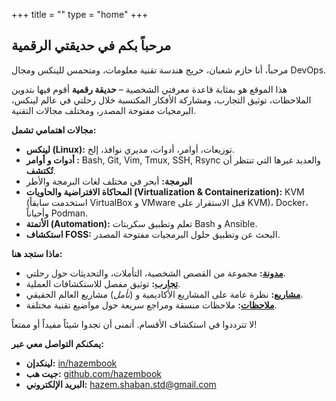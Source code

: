 +++
title = ""
type = "home"
+++

## مرحباً بكم في حديقتي الرقمية

مرحباً، أنا حازم شعبان، خريج هندسة تقنية معلومات، ومتحمس للينكس ومجال DevOps.

هذا الموقع هو بمثابة قاعدة معرفتي الشخصية – **حديقة رقمية** أقوم فيها بتدوين الملاحظات، توثيق التجارب، ومشاركة الأفكار المكتسبة خلال رحلتي في عالم لينكس، البرمجيات مفتوحة المصدر، ومختلف مجالات التقنية.

**مجالات اهتمامي تشمل:**

*   **لينكس (Linux):** توزيعات، أوامر، أدوات، مديري نوافذ، إلخ.
*   **أدوات و أوامر :** Bash, Git, Vim, Tmux, SSH, Rsync والعديد غيرها التي تنتظر أن **تُكتشف**.
*   **البرمجة:** أبحر في مختلف لغات البرمجة والأطر
*   **المحاكاة الافتراضية والحاويات (Virtualization & Containerization):** KVM (استخدمت سابقاً VirtualBox و VMware قبل الاستقرار على KVM)، Docker، وأحياناً Podman.
*   **الأتمتة (Automation):** تعلم وتطبيق سكربتات Bash و Ansible.
*   **استكشاف FOSS:** البحث عن وتطبيق حلول البرمجيات مفتوحة المصدر.

**ماذا ستجد هنا:**

*   **[مدونة](/blog):** مجموعة من القصص الشخصية، التأملات، والتحديثات حول رحلتي.
*   **[تجارب](/experiments):** توثيق مفصل للاستكشافات العملية.
*   **[مشاريع](/projects):** نظرة عامة على المشاريع الأكاديمية و (*نأمل*) مشاريع العالم الحقيقي.
*   **[ملاحظات](/notes):** ملاحظات منسقة ومراجع سريعة حول مواضيع تقنية مختلفة.

لا تترددوا في استكشاف الأقسام. أتمنى أن تجدوا شيئاً مفيداً أو ممتعاً!

**يمكنكم التواصل معي عبر:**

*   **لينكدإن:** [in/hazembook](https://linkedin.com/in/hazembook)
*   **جيت هب:** [github.com/hazembook](https://github.com/hazembook)
*   **البريد الإلكتروني:** [hazem.shaban.std@gmail.com](mailto:hazem.shaban.std@gmail.com)
